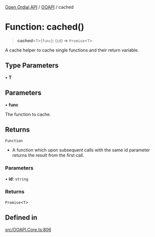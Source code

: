 [Open Ordial API](../../README.md) / [OOAPI](../README.md) / cached

# Function: cached()

> **cached**\<`T`\>(`func`): (`id`) => `Promise`\<`T`\>

A cache helper to cache single functions and their return variable.

## Type Parameters

• **T**

## Parameters

• **func**

The function to cache.

## Returns

`Function`

- A function which upon subsequent calls with the same id parameter returns the result from the first call.

### Parameters

• **id**: `string`

### Returns

`Promise`\<`T`\>

## Defined in

[src/OOAPI.Core.ts:806](https://github.com/open-ordinal/open-ordinal-api/blob/88ef2e4467b13c07bb5a3ef3483343248c1aa38d/src/OOAPI.Core.ts#L806)

